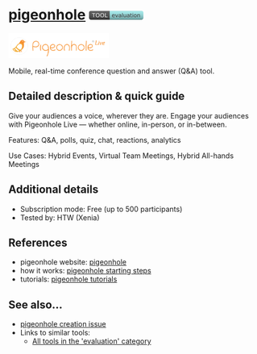 # [pigeonhole](https://pigeonholelive.com/)  [<img src="images/evaluation.png" align="bottom">](https://github.com/e-CLOSE/Toolbox/issues?q=label%3A01_TOOL+label%3Aevaluation)

[<img src="images/pigeonhole.png" align="bottom" height="50" alt="pigeonhole Logo">](https://pigeonholelive.com/)

Mobile, real-time conference question and answer (Q&A) tool.


## Detailed description & quick guide

Give your audiences a voice, wherever they are.
Engage your audiences with Pigeonhole Live — whether online, in-person, or in-between.

Features: Q&A, polls, quiz, chat, reactions, analytics

Use Cases: Hybrid Events, Virtual Team Meetings, Hybrid All-hands Meetings


## Additional details

- Subscription mode: Free (up to 500 participants)
- Tested by: HTW (Xenia)


## References

- pigeonhole website: [pigeonhole](https://pigeonholelive.com/)
- how it works: [pigeonhole starting steps](https://pigeonholelive.com/how-it-works/#how=audience)
- tutorials: [pigeonhole tutorials](https://www.youtube.com/channel/UC0iZFo0150xwRGWNioXwCEA/videos)


## See also...

- [pigeonhole creation issue](https://github.com/e-CLOSE/Toolbox/issues/73)
- Links to similar tools:
  - [All tools in the 'evaluation' category](https://github.com/e-CLOSE/Toolbox/issues?q=label%3A01_TOOL+label%3Aevaluation)
